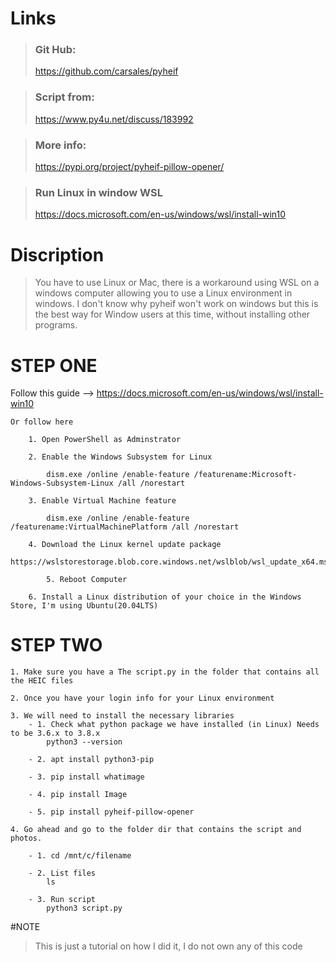 
# Links


>### Git Hub:
>https://github.com/carsales/pyheif


>### Script from:
>https://www.py4u.net/discuss/183992


>### More info:
>https://pypi.org/project/pyheif-pillow-opener/


>### Run Linux in window WSL
>https://docs.microsoft.com/en-us/windows/wsl/install-win10
>


# Discription
> You have to use Linux or Mac, there is a workaround using WSL on a windows computer allowing
you to use a Linux environment in windows. I don't know why pyheif won't work on windows but this is the best way for Window users at this time, without installing  other programs. 


# STEP ONE

Follow this guide --> https://docs.microsoft.com/en-us/windows/wsl/install-win10
>
    Or follow here
    
		1. Open PowerShell as Adminstrator
		
		2. Enable the Windows Subsystem for Linux 
		
       		dism.exe /online /enable-feature /featurename:Microsoft-Windows-Subsystem-Linux /all /norestart
		
		3. Enable Virtual Machine feature
		
       		dism.exe /online /enable-feature /featurename:VirtualMachinePlatform /all /norestart
		
		4. Download the Linux kernel update package
       		https://wslstorestorage.blob.core.windows.net/wslblob/wsl_update_x64.msi
          
            5. Reboot Computer

		6. Install a Linux distribution of your choice in the Windows Store, I'm using Ubuntu(20.04LTS)
    
# STEP TWO

>
	1. Make sure you have a The script.py in the folder that contains all the HEIC files
	
	2. Once you have your login info for your Linux environment 
	
	3. We will need to install the necessary libraries
		- 1. Check what python package we have installed (in Linux) Needs to be 3.6.x to 3.8.x
			python3 --version
			
		- 2. apt install python3-pip
		
		- 3. pip install whatimage
		
		- 4. pip install Image
		
		- 5. pip install pyheif-pillow-opener
		
	4. Go ahead and go to the folder dir that contains the script and photos. 
	
		- 1. cd /mnt/c/filename
				
		- 2. List files
			ls
			
		- 3. Run script 
			python3 script.py


#NOTE
> This is just a tutorial on how I did it, I do not own any of this code
